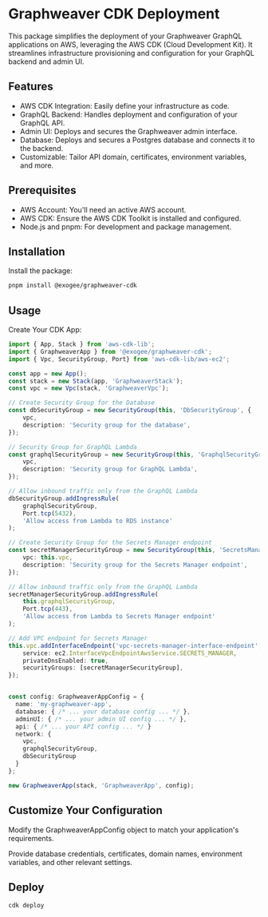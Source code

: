 # Graphweaver CDK Deployment

This package simplifies the deployment of your Graphweaver GraphQL applications on AWS, leveraging the AWS CDK (Cloud Development Kit). It streamlines infrastructure provisioning and configuration for your GraphQL backend and admin UI.

## Features

* AWS CDK Integration: Easily define your infrastructure as code.
* GraphQL Backend: Handles deployment and configuration of your GraphQL API.
* Admin UI: Deploys and secures the Graphweaver admin interface.
* Database: Deploys and secures a Postgres database and connects it to the backend.
* Customizable: Tailor API domain, certificates, environment variables, and more.

## Prerequisites

* AWS Account: You'll need an active AWS account.
* AWS CDK: Ensure the AWS CDK Toolkit is installed and configured.
* Node.js and pnpm: For development and package management.

## Installation

Install the package:

```Bash
pnpm install @exogee/graphweaver-cdk
```

## Usage

Create Your CDK App:

```TypeScript
import { App, Stack } from 'aws-cdk-lib';
import { GraphweaverApp } from '@exogee/graphweaver-cdk';
import { Vpc, SecurityGroup, Port} from 'aws-cdk-lib/aws-ec2';

const app = new App();
const stack = new Stack(app, 'GraphweaverStack');
const vpc = new Vpc(stack, 'GraphweaverVpc'); 

// Create Security Group for the Database
const dbSecurityGroup = new SecurityGroup(this, 'DbSecurityGroup', {
    vpc,
    description: 'Security group for the database',
});

// Security Group for GraphQL Lambda
const graphqlSecurityGroup = new SecurityGroup(this, 'GraphqlSecurityGroup', {
    vpc,
    description: 'Security group for GraphQL Lambda',
});

// Allow inbound traffic only from the GraphQL Lambda
dbSecurityGroup.addIngressRule(
    graphqlSecurityGroup,
    Port.tcp(5432),
    'Allow access from Lambda to RDS instance'
);

// Create Security Group for the Secrets Manager endpoint
const secretManagerSecurityGroup = new SecurityGroup(this, 'SecretsManagerSecurityGroup', {
    vpc: this.vpc,
    description: 'Security group for the Secrets Manager endpoint',
});

// Allow inbound traffic only from the GraphQL Lambda
secretManagerSecurityGroup.addIngressRule(
    this.graphqlSecurityGroup,
    Port.tcp(443),
    'Allow access from Lambda to Secrets Manager endpoint'
);

// Add VPC endpoint for Secrets Manager
this.vpc.addInterfaceEndpoint('vpc-secrets-manager-interface-endpoint', {
    service: ec2.InterfaceVpcEndpointAwsService.SECRETS_MANAGER,
    privateDnsEnabled: true,
    securityGroups: [secretManagerSecurityGroup],
});


const config: GraphweaverAppConfig = {
  name: 'my-graphweaver-app',
  database: { /* ... your database config ... */ },
  adminUI: { /* ... your admin UI config ... */ },
  api: { /* ... your API config ... */ }
  network: {
    vpc,
    graphqlSecurityGroup,
    dbSecurityGroup
  }
};

new GraphweaverApp(stack, 'GraphweaverApp', config);
```

## Customize Your Configuration

Modify the GraphweaverAppConfig object to match your application's requirements.

Provide database credentials, certificates, domain names, environment variables, and other relevant settings.

## Deploy

```Bash
cdk deploy
```